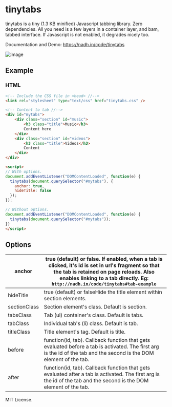 # tinytabs
tinytabs is a tiny (1.3 KB minified) Javascript tabbing
library. Zero dependencies. All you need is a few layers in a container layer, and
bam, tabbed interface. If Javascript is not enabled, it degrades
nicely too.

Documentation and Demo: https://nadh.in/code/tinytabs

![image](https://user-images.githubusercontent.com/547147/60380775-8f1f9a00-9a68-11e9-9ab1-f88d32dd74d9.png)

## Example

### HTML
```html
<!-- Include the CSS file in <head> //-->
<link rel="stylesheet" type="text/css" href="tinytabs.css" />

<!-- Content to tab //-->
<div id="mytabs">
	<div class="section" id="music">
		<h3 class="title">Music</h3>
		Content here
	</div>
	<div class="section" id="videos">
		<h3 class="title">Videos</h3>
		Content
	</div>
</div>

<script>
// With options.
document.addEventListener("DOMContentLoaded", function(e) { 
  tinytabs(document.querySelector("#mytabs"), {
    anchor: true,
    hideTitle: false
  });
});

// Without options.
document.addEventListener("DOMContentLoaded", function(e) { 
  tinytabs(document.querySelector("#mytabs"));
})
</script>
```

## Options
| anchor       | true (default) or false. If enabled, when a tab is clicked, it's id is set in url's fragment so that the tab is retained on page reloads. Also enables linking to a tab directly. Eg: `http://nadh.in/code/tinytabs#tab-example`  |
|--------------|---------------------------------------------------------------------------------------------------------------------------------------------------------------------------------------------------------------------------------|
| hideTitle    | true (default) or falseHide the title element within section elements.                                                                                                                                                          |
| sectionClass | Section element's class. Default is section.                                                                                                                                                                                    |
| tabsClass    | Tab (ul) container's class. Default is tabs.                                                                                                                                                                                    |
| tabClass     | Individual tab's (li) class. Default is tab.                                                                                                                                                                                    |
| titleClass   | Title element's tag. Default is title.                                                                                                                                                                                          |
| before       | function(id, tab). Callback function that gets evaluated before a tab is activated. The first arg is the id of the tab and the second is the DOM element of the tab.                                                            |
| after        | function(id, tab). Callback function that gets evaluated after a tab is activated. The first arg is the id of the tab and the second is the DOM element of the tab.                                                             |

MIT License.
